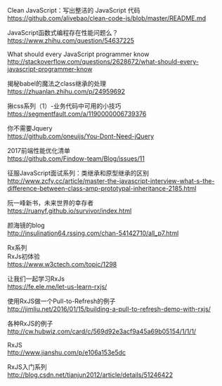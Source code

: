 Clean JavaScript：写出整洁的 JavaScript 代码<br>
https://github.com/alivebao/clean-code-js/blob/master/README.md

JavaScript函数式编程存在性能问题么？<br>
https://www.zhihu.com/question/54637225

What should every JavaScript programmer know <br>
http://stackoverflow.com/questions/2628672/what-should-every-javascript-programmer-know

揭秘babel的魔法之class继承的处理 <br>
https://zhuanlan.zhihu.com/p/24959692

揪css系列（1）-业务代码中可用的小技巧 <br>
https://segmentfault.com/a/1190000006739376

你不需要Jquery<br>
https://github.com/oneuijs/You-Dont-Need-jQuery

2017前端性能优化清单<br>
https://github.com/Findow-team/Blog/issues/11

征服JavaScript面试系列：类继承和原型继承的区别<br>
http://www.zcfy.cc/article/master-the-javascript-interview-what-s-the-difference-between-class-amp-prototypal-inheritance-2185.html

阮一峰新书，未来世界的幸存者<br>
https://ruanyf.github.io/survivor/index.html

颜海镜的blog<br>
http://insulination64.rssing.com/chan-54142710/all_p7.html

Rx系列<br>
RxJs初体验<br>
https://www.w3ctech.com/topic/1298

让我们一起学习RxJs<br>
https://fe.ele.me/let-us-learn-rxjs/

使用RxJS做一个Pull-to-Refresh的例子<br>
http://jimliu.net/2016/01/15/building-a-pull-to-refresh-demo-with-rxjs/

各种RxJS的例子<br>
http://cw.hubwiz.com/card/c/569d92e3acf9a45a69b05154/1/1/1/

RxJS<br>
http://www.jianshu.com/p/e106a153e5dc

RxJS入门系列<br>
http://blog.csdn.net/tianjun2012/article/details/51246422
